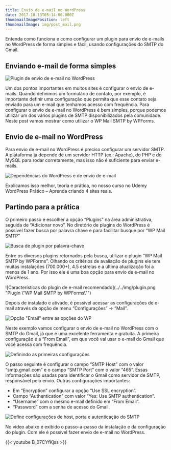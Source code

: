 ```yaml
---
title: Envio de e-mail no WordPress
date: 2017-10-13T05:14:00.000Z
thumbnailImagePosition: left
thumbnailImage: img/post_mail.png
---
```

Entenda como funciona e como configurar um plugin para envio de e-mails no WordPress de forma simples e fácil, usando configurações do SMTP do Gmail.

<!--more-->

## Enviando e-mail de forma simples

![Plugin de envio de e-mail no WordPress](../../img/post_mail.png "Envio de e-mail no WordPress")

Um dos pontos importantes em muitos sites é configurar o envio de e-mails. Quando definimos um formulário de contato, por exemplo, é importante definir uma configuração que permita que esse contato seja enviado para um e-mail que tenhamos acesso com frequência. Para configurar o envio de e-mail no WordPress é bem simples, porque podemos utilizar um dos vários plugins de SMTP disponibilizados pela comunidade. Neste post vamos mostrar como utilizar o WP Mail SMTP by WPForms.

## Envio de e-mail no WordPress

Para envio de e-mail no WordPress é preciso configurar um servidor SMTP. A plataforma já depende de um servidor HTTP (ex.: Apache), do PHP e do MySQL para rodar corretamente, mas isso não é suficiente para enviar e-mails.

![Dependências do WordPress e de envio de e-mail](../../img/smtp.png "Servidor SMTP para envio de e-mail")

Explicamos isso melhor, teoria e prática, no nosso curso no Udemy WordPress Prático – Aprenda criando 4 sites reais.

## Partindo para a prática

O primeiro passo é escolher a opção “Plugins” na área administrativa, seguida de “Adicionar novo”. No diretório de plugins do WordPress é possível fazer busca por palavra chave e para facilitar busque por “WP Mail SMTP”

![Busca de plugin por palavra-chave](../../img/busca-plugin.png "Buscando plugin para envio de e-mail")

Entre os diversos plugins retornados pela busca, utilizar o plugin “WP Mail SMTP by WPForms”. Olhando os critérios de avaliação de plugins ele tem muitas instalações (700.000+), 4.5 estrelas e a última atualização foi a menos de 1 ano. Por isso ele é uma boa opção para envio de e-mail no WordPress.

![Características do plugin de e-mail recomendado](../../img/plugin.png "Plugin \\"WP Mail SMTP by WPForms\\"")

Depois de instalado e ativado, é possível acessar as configurações de e-mail através da opção de menu “Configurações” -> “Mail”.

![Opção "Email" entre as opções do WP](../../img/configuracoes-mail-111x300.png "Novo item no menu do WordPress")

Neste exemplo vamos configurar o envio de e-mail no WordPress com o SMTP do Gmail, já que é uma excelente ferramenta e gratuita. A primeira configuração é a “From Email”, em que você vai usar o e-mail do Gmail que você acessa com frequência.

![Definindo as primeiras configurações](../../img/email-options.png "Configurações iniciais do plugin")

O passo seguinte é configurar o campo “SMTP Host” com o valor “smtp.gmail.com” e o campo “SMTP Port” com o valor “465”. Essas informações são usadas para identificar o Gmail como servidor de SMTP, responsável pelo envio. Outras configurações importantes:

* Em “Encryption” configurar a opção “Use SSL encryption”.
* Campo “Authentication” com valor “Yes: Use SMTP authentication”.
* “Username” com o mesmo e-mail definido em “From Email”.
* “Password” com a senha de acesso do Gmail.

![Define configurações de host, porta e autenticação do SMTP](../../img/smtp-options.png "Cofigurações de SMTP")

No vídeo abaixo é exibido o passo-a-passo da instalação e da configuração do plugin. Com ele é possível fazer envio de e-mail no WordPress.

{{< youtube B_07CYfKjss >}}
